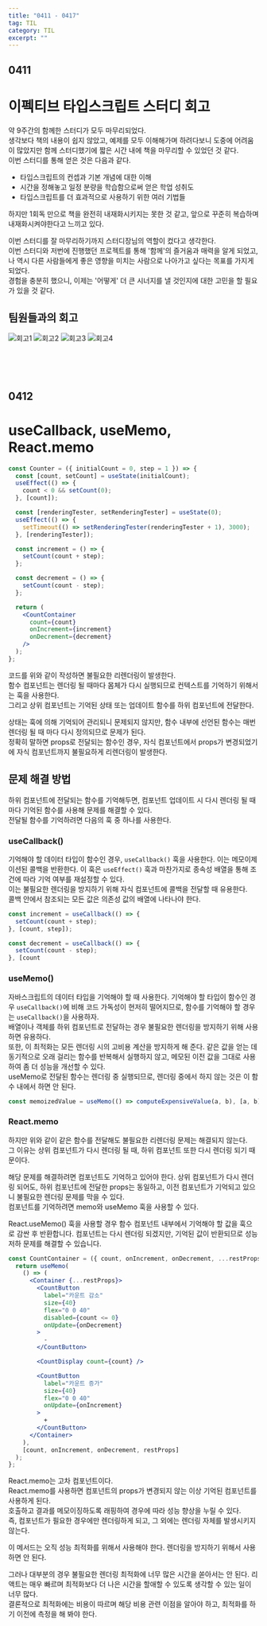 ```yaml
---
title: "0411 - 0417"
tag: TIL
category: TIL
excerpt: ""
---
```


## 0411

# 이펙티브 타입스크립트 스터디 회고

약 9주간의 함께한 스터디가 모두 마무리되었다.  
생각보다 책의 내용이 쉽지 않았고, 예제를 모두 이해해가며 하려다보니 도중에 어려움이 많았지만 함께 스터디했기에 짧은 시간 내에 책을 마무리할 수 있었던 것 같다.  
이번 스터디를 통해 얻은 것은 다음과 같다.

- 타입스크립트의 컨셉과 기본 개념에 대한 이해
- 시간을 정해놓고 일정 분량을 학습함으로써 얻은 학업 성취도
- 타입스크립트를 더 효과적으로 사용하기 위한 여러 기법들

하지만 1회독 만으로 책을 완전히 내재화시키지는 못한 것 같고, 앞으로 꾸준히 복습하며 내재화시켜야한다고 느끼고 있다.

이번 스터디를 잘 마무리하기까지 스터디장님의 역할이 컸다고 생각한다.  
이번 스터디와 저번에 진행했던 프로젝트를 통해 '함께'의 즐거움과 매력을 알게 되었고, 나 역시 다른 사람들에게 좋은 영향을 미치는 사람으로 나아가고 싶다는 목표를 가지게 되었다.  
경험을 충분히 했으니, 이제는 '어떻게' 더 큰 시너지를 낼 것인지에 대한 고민을 할 필요가 있을 것 같다.

## 팀원들과의 회고

![회고1](https://user-images.githubusercontent.com/61184798/163386962-13717da8-e383-479e-948a-baabd11105f1.png)
![회고2](https://user-images.githubusercontent.com/61184798/163386967-55bec75a-283a-4baa-b2e3-4c6d428ecdbe.png)
![회고3](https://user-images.githubusercontent.com/61184798/163386972-86341cf7-b601-4df5-9681-a31172c88611.png)
![회고4](https://user-images.githubusercontent.com/61184798/163386978-e81ac845-5fc8-47b8-b116-7daf50b91afc.png)

<br />
<br />
<br />

## 0412

# useCallback, useMemo, React.memo

```jsx
const Counter = ({ initialCount = 0, step = 1 }) => {
  const [count, setCount] = useState(initialCount);
  useEffect(() => {
    count < 0 && setCount(0);
  }, [count]);

  const [renderingTester, setRenderingTester] = useState(0);
  useEffect(() => {
    setTimeout(() => setRenderingTester(renderingTester + 1), 3000);
  }, [renderingTester]);

  const increment = () => {
    setCount(count + step);
  };

  const decrement = () => {
    setCount(count - step);
  };

  return (
    <CountContainer
      count={count}
      onIncrement={increment}
      onDecrement={decrement}
    />
  );
};
```

코드를 위와 같이 작성하면 불필요한 리렌더링이 발생한다.  
함수 컴포넌트는 렌더링 될 때마다 몸체가 다시 실행되므로 컨텍스트를 기억하기 위해서는 훅을 사용한다.  
그리고 상위 컴포넌트는 기억된 상태 또는 업데이트 함수를 하위 컴포넌트에 전달한다.

상태는 훅에 의해 기억되어 관리되니 문제되지 않지만, 함수 내부에 선언된 함수는 매번 렌더링 될 때 마다 다시 정의되므로 문제가 된다.  
정확히 말하면 props로 전달되는 함수인 경우, 자식 컴포넌트에서 props가 변경되었기에 자식 컴포넌트까지 불필요하게 리렌더링이 발생한다.

## 문제 해결 방법

하위 컴포넌트에 전달되는 함수를 기억해두면, 컴포넌트 업데이트 시 다시 렌더링 될 때마다 기억된 함수를 사용해 문제를 해결할 수 있다.  
전달될 함수를 기억하려면 다음의 훅 중 하나를 사용한다.

### useCallback()

기억해야 할 데이터 타입이 함수인 경우, `useCallback()` 훅을 사용한다. 이는 메모이제이션된 콜백을 반환한다.
이 훅은 `useEffect()` 훅과 마찬가지로 종속성 배열을 통해 조건에 따라 기억 여부를 재설정할 수 있다.  
이는 불필요한 렌더링을 방지하기 위해 자식 컴포넌트에 콜백을 전달할 때 유용한다.  
콜백 안에서 참조되는 모든 값은 의존성 값의 배열에 나타나야 한다.

```javascript
const increment = useCallback(() => {
  setCount(count + step);
}, [count, step]);

const decrement = useCallback(() => {
  setCount(count - step);
}, [count
```

### useMemo()

자바스크립트의 데이터 타입을 기억해야 할 때 사용한다. 기억해야 할 타입이 함수인 경우 `useCallback()`에 비해 코드 가독성이 현저히 떨어지므로, 함수를 기억해야 할 경우는 `useCallback()`을 사용하자.  
배열이나 객체를 하위 컴포넌트로 전달하는 경우 불필요한 렌더링을 방지하기 위해 사용하면 유용하다.  
또한, 이 최적화는 모든 렌더링 시의 고비용 계산을 방지하게 해 준다. 같은 값을 얻는 데 동기적으로 오래 걸리는 함수를 반복해서 실행하지 않고, 메모된 이전 값을 그대로 사용하여 좀 더 성능을 개선할 수 있다.  
useMemo로 전달된 함수는 렌더링 중 실행되므로, 렌더링 중에서 하지 않는 것은 이 함수 내에서 하면 안 된다.

```javascript
const memoizedValue = useMemo(() => computeExpensiveValue(a, b), [a, b]);
```

### React.memo

하지만 위와 같이 같은 함수를 전달해도 불필요한 리렌더링 문제는 해결되지 않는다.  
그 이유는 상위 컴포넌트가 다시 렌더링 될 때, 하위 컴포넌트 또한 다시 렌더링 되기 때문이다.

해당 문제를 해결하려면 컴포넌트도 기억하고 있어야 한다. 상위 컴포넌트가 다시 렌더링 되어도, 하위 컴포넌트에 전달한 props는 동일하고, 이전 컴포넌트가 기억되고 있으니 불필요한 렌더링 문제를 막을 수 있다.  
컴포넌트를 기억하려면 memo와 useMemo 훅을 사용할 수 있다.

React.useMemo() 훅을 사용할 경우 함수 컴포넌트 내부에서 기억해야 할 값을 훅으로 감싼 후 반환합니다. 컴포넌트는 다시 렌더링 되겠지만, 기억된 값이 반환되므로 성능 저하 문제를 해결할 수 있습니다.

```jsx
const CountContainer = ({ count, onIncrement, onDecrement, ...restProps }) => {
  return useMemo(
    () => (
      <Container {...restProps}>
        <CountButton
          label="카운트 감소"
          size={40}
          flex="0 0 40"
          disabled={count <= 0}
          onUpdate={onDecrement}
        >
          -
        </CountButton>

        <CountDisplay count={count} />

        <CountButton
          label="카운트 증가"
          size={40}
          flex="0 0 40"
          onUpdate={onIncrement}
        >
          +
        </CountButton>
      </Container>
    ),
    [count, onIncrement, onDecrement, restProps]
  );
};
```

React.memo는 고차 컴포넌트이다.  
React.memo를 사용하면 컴포넌트의 props가 변경되지 않는 이상 기억된 컴포넌트를 사용하게 된다.  
호출하고 결과를 메모이징하도록 래핑하여 경우에 따라 성능 향상을 누릴 수 있다.  
즉, 컴포넌트가 필요한 경우에만 렌더링하게 되고, 그 외에는 렌더링 자체를 발생시키지 않는다.

이 메서드는 오직 성능 최적화를 위해서 사용해야 한다. 렌더링을 방지하기 위해서 사용하면 안 된다.

그러나 대부분의 경우 불필요한 렌더링 최적화에 너무 많은 시간을 쏟아서는 안 된다. 리액트는 매우 빠르며 최적화보다 더 나은 시간을 할애할 수 있도록 생각할 수 있는 일이 너무 많다.  
결론적으로 최적화에는 비용이 따르며 해당 비용 관련 이점을 알아야 하고, 최적화를 하기 이전에 측정을 해 봐야 한다.
